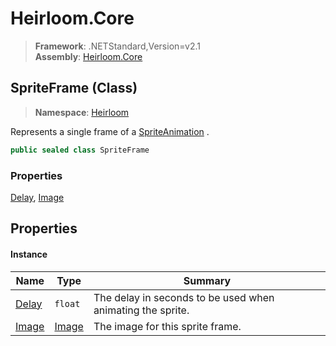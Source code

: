 # Heirloom.Core

> **Framework**: .NETStandard,Version=v2.1  
> **Assembly**: [Heirloom.Core][0]

## SpriteFrame (Class)

> **Namespace**: [Heirloom][0]

Represents a single frame of a [SpriteAnimation][1] .

```cs
public sealed class SpriteFrame
```

### Properties

[Delay][2], [Image][3]

## Properties

#### Instance

| Name       | Type       | Summary                                                    |
|------------|------------|------------------------------------------------------------|
| [Delay][2] | `float`    | The delay in seconds to be used when animating the sprite. |
| [Image][3] | [Image][4] | The image for this sprite frame.                           |

[0]: ../../Heirloom.Core.md
[1]: SpriteAnimation.md
[2]: SpriteFrame/Delay.md
[3]: SpriteFrame/Image.md
[4]: Image.md

